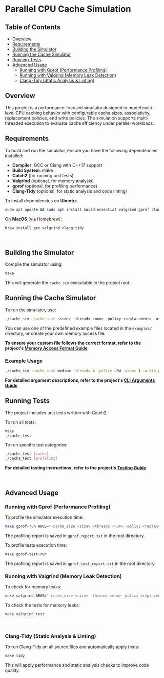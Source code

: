 # Parallel CPU Cache Simulation

## Table of Contents
- [Overview](#overview)
- [Requirements](#requirements)
- [Building the Simulator](#building-the-simulator)
- [Running the Cache Simulator](#running-the-cache-simulator)
- [Running Tests](#running-tests)
- [Advanced Usage](#example-usage)
    - [Running with Gprof (Performance Profiling)](#running-with-gprof-performance-profiling)
    - [Running with Valgrind (Memory Leak Detection)](#running-with-valgrind-memory-leak-detection)
    - [Clang-Tidy (Static Analysis & Linting)](#clang-tidy-static-analysis--linting)

## Overview

This project is a performance-focused simulator designed to model multi-level CPU caching behavior with configurable cache sizes, associativity, replacement policies, and write policies. The simulation supports multi-threaded execution to evaluate cache efficiency under parallel workloads.

## Requirements

To build and run the simulator, ensure you have the following dependencies installed:
- **Compiler**: GCC or Clang with C++17 support
-  **Build System**: make
- **Catch2** (for running unit tests)
- **Valgrind** (optional, for memory analysis)
- **gprof** (optional, for profiling performance)
- **Clang-Tidy** (optional, for static analysis and code linting)

To install dependencies on **Ubuntu**:
```bash
sudo apt update && sudo apt install build-essential valgrind gprof clang-tidy
```
On **MacOS** (via Homebrew):
```bash
brew install gcc valgrind clang-tidy
```
<br>

## Building the Simulator

Compile the simulator using:
```bash
make
```
This will generate the `cache_sim` executable in the project root.
<br>

## Running the Cache Simulator

To run the simulator, use:
```bash
./cache_sim -cache_size <size> -threads <num> -policy <replacement> -assoc <ways> -write_policy <wp> -trace <file> [--verbose]

```

You can use one of the predefined example files located in the `examples/` directory, or create your own memory access file.

**To ensure your custom file follows the correct format, refer to the project's [Memory Access Format Guide](https://github.com/Aadit1004/ParallelCacheSim/blob/main/src/io/README.md)**


### Example Usage
```bash
./cache_sim -cache_size medium -threads 4 -policy LRU -assoc 1 -write_policy WB -trace memory_access.txt --verbose
```

**For detailed argument descriptions, refer to the project's [CLI Arguments Guide](https://github.com/Aadit1004/ParallelCacheSim/blob/main/src/cli/README.md)**
<br>

## Running Tests

The project includes unit tests written with Catch2.

To run all tests:
```bash
make
./cache_test
```

To run specific test categories:
```bash
./cache_test [cache]
./cache_test [profiling]
```
**For detailed testing instructions, refer to the project's [Testing Guide](https://github.com/Aadit1004/ParallelCacheSim/blob/main/tests/README.md)**

<br>

## Advanced Usage

### Running with Gprof (Performance Profiling)
To profile the simulator execution time:

```bash
make gprof-run ARGS="-cache_size <size> -threads <num> -policy <replacement> -assoc <ways> -write_policy <wp> -trace <file> [--verbose]"
```
The profiling report is saved in `gprof_report.txt` in the root directory.

To profile tests execution time:

```bash
make gprof-test-run
```
The profiling report is saved in `gprof_test_report.txt` in the root directory.
<br>

### Running with Valgrind (Memory Leak Detection)
To check for memory leaks:

```bash
make valgrind ARGS="-cache_size <size> -threads <num> -policy <replacement> -assoc <ways> -write_policy <wp> -trace <file> [--verbose]"
```

To check the tests for memory leaks:

```bash
make valgrind_test
```
<br>

### Clang-Tidy (Static Analysis & Linting)
To run Clang-Tidy on all source files and automatically apply fixes:

```bash
make tidy
```
This will apply performance and static analysis checks to improve code quality.